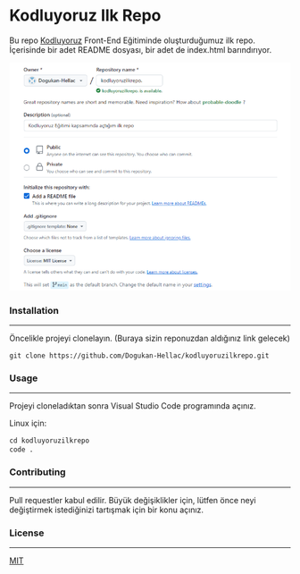 # Kodluyoruz Ilk Repo
Bu repo [Kodluyoruz](https://www.kodluyoruz.org/) Front-End Eğitiminde oluşturduğumuz ilk repo. İçerisinde bir adet README dosyası, bir adet de index.html barındırıyor.

![Görsel Yüklenemedi!](patika.png)

### Installation
---
Öncelikle projeyi clonelayın. (Buraya sizin reponuzdan aldığınız link gelecek)

```
git clone https://github.com/Dogukan-Hellac/kodluyoruzilkrepo.git
```

### Usage
---
Projeyi cloneladıktan sonra Visual Studio Code programında açınız.

Linux için:
```
cd kodluyoruzilkrepo
code .
```

### Contributing
---
Pull requestler kabul edilir. Büyük değişiklikler için, lütfen önce neyi değiştirmek istediğinizi tartışmak için bir konu açınız.
### License
---
[MIT](https://choosealicense.com/licenses/mit/)